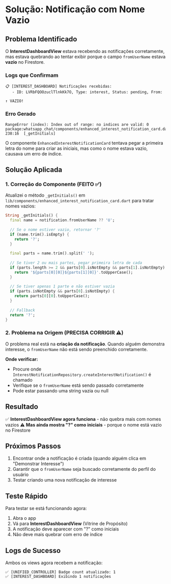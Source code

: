 # Solução: Notificação com Nome Vazio

## Problema Identificado

O **InterestDashboardView** estava recebendo as notificações corretamente, mas estava quebrando ao tentar exibir porque o campo `fromUserName` estava **vazio** no Firestore.

### Logs que Confirmam

```
📋 [INTEREST_DASHBOARD] Notificações recebidas:
   - ID: LVRbFQOOzuclTlnkKk7O, Type: interest, Status: pending, From:
                                                                      ↑ VAZIO!
```

### Erro Gerado

```
RangeError (index): Index out of range: no indices are valid: 0
package:whatsapp_chat/components/enhanced_interest_notification_card.dart 238:16  [_getInitials]
```

O componente `EnhancedInterestNotificationCard` tentava pegar a primeira letra do nome para criar as iniciais, mas como o nome estava vazio, causava um erro de índice.

## Solução Aplicada

### 1. Correção do Componente (FEITO ✅)

Atualizei o método `_getInitials()` em `lib/components/enhanced_interest_notification_card.dart` para tratar nomes vazios:

```dart
String _getInitials() {
  final name = notification.fromUserName ?? 'U';
  
  // Se o nome estiver vazio, retornar '?'
  if (name.trim().isEmpty) {
    return '?';
  }
  
  final parts = name.trim().split(' ');
  
  // Se tiver 2 ou mais partes, pegar primeira letra de cada
  if (parts.length >= 2 && parts[0].isNotEmpty && parts[1].isNotEmpty) {
    return '${parts[0][0]}${parts[1][0]}'.toUpperCase();
  }
  
  // Se tiver apenas 1 parte e não estiver vazia
  if (parts.isNotEmpty && parts[0].isNotEmpty) {
    return parts[0][0].toUpperCase();
  }
  
  // Fallback
  return '?';
}
```

### 2. Problema na Origem (PRECISA CORRIGIR ⚠️)

O problema real está na **criação da notificação**. Quando alguém demonstra interesse, o `fromUserName` não está sendo preenchido corretamente.

**Onde verificar:**
- Procure onde `InterestNotificationRepository.createInterestNotification()` é chamado
- Verifique se o `fromUserName` está sendo passado corretamente
- Pode estar passando uma string vazia ou null

## Resultado

✅ **InterestDashboardView agora funciona** - não quebra mais com nomes vazios
⚠️ **Mas ainda mostra "?" como iniciais** - porque o nome está vazio no Firestore

## Próximos Passos

1. Encontrar onde a notificação é criada (quando alguém clica em "Demonstrar Interesse")
2. Garantir que o `fromUserName` seja buscado corretamente do perfil do usuário
3. Testar criando uma nova notificação de interesse

## Teste Rápido

Para testar se está funcionando agora:
1. Abra o app
2. Vá para **InterestDashboardView** (Vitrine de Propósito)
3. A notificação deve aparecer com "?" como iniciais
4. Não deve mais quebrar com erro de índice

## Logs de Sucesso

Ambos os views agora recebem a notificação:

```
✅ [UNIFIED_CONTROLLER] Badge count atualizado: 1
✅ [INTEREST_DASHBOARD] Exibindo 1 notificações
```
